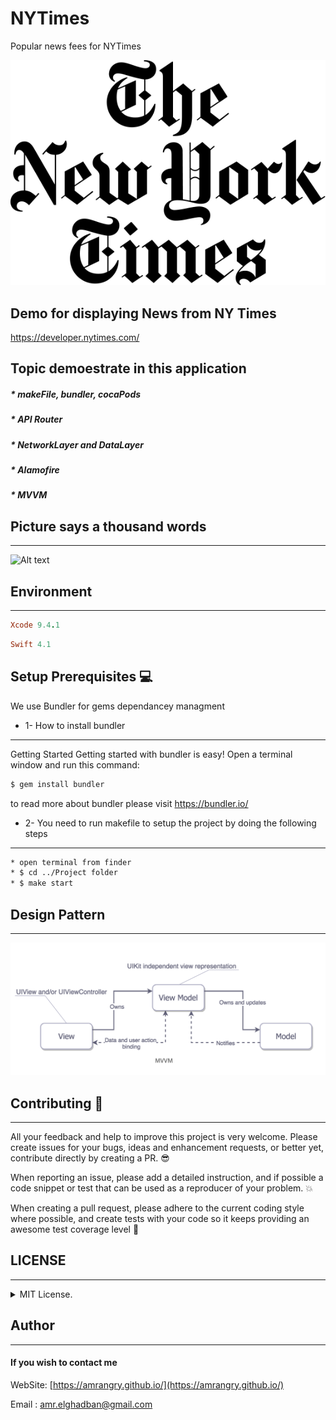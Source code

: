 

# NYTimes
Popular news fees for NYTimes 

<p align="center">
  <img src ="https://github.com/amrangry/NYTimes/blob/master/project-logo-png.png?raw=true"/>
</p>


## Demo for displaying News from NY Times

https://developer.nytimes.com/

Topic demoestrate in this application
---
##### * makeFile, bundler, cocaPods
##### * API Router
##### * NetworkLayer and DataLayer
##### * Alamofire
##### * MVVM
##  Picture says a thousand words
---

![Alt text](https://github.com/amrangry/NYTimes/blob/master/project_demo_gif.gif?raw=true "sample")


## Environment
---
```ruby
Xcode 9.4.1
```
```ruby
Swift 4.1
```

##  Setup Prerequisites   💻

We use Bundler for gems dependancey managment 
 * 1- How to install bundler 
---
Getting Started
Getting started with bundler is easy! Open a terminal window and run this command:
```bash
$ gem install bundler
```
to read more about bundler please visit https://bundler.io/


* 2- You need to run makefile to setup the project by doing the following steps
---
```bash
* open terminal from finder
* $ cd ../Project folder 
* $ make start
```

## Design Pattern
---
<p align="center">
  <img src ="https://github.com/amrangry/NYTimes/blob/master/MVVM.png?raw=true"/>
</p>

## Contributing 🤘
---
All your feedback and help to improve this project is very welcome. Please create issues for your bugs, ideas and enhancement requests, or better yet, contribute directly by creating a PR. 😎

When reporting an issue, please add a detailed instruction, and if possible a code snippet or test that can be used as a reproducer of your problem. 💥

When creating a pull request, please adhere to the current coding style where possible, and create tests with your code so it keeps providing an awesome test coverage level 💪


## LICENSE
---
<details>
<summary>MIT License.</summary>
Distributed under MIT License.

Copyright 2018 Amr Elghadban
</details>


## Author
---
#### If you wish to contact me

WebSite: [https://amrangry.github.io/](https://amrangry.github.io/)

Email : amr.elghadban@gmail.com
